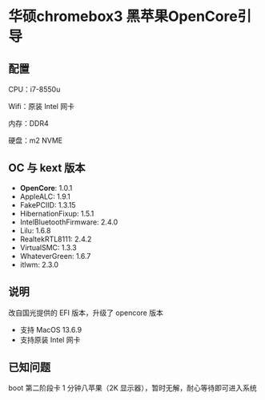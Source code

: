 # 华硕chromebox3 黑苹果OpenCore引导

## 配置
CPU：i7-8550u

Wifi：原装 Intel 网卡

内存：DDR4

硬盘：m2 NVME

## OC 与 kext 版本
* **OpenCore**: 1.0.1
* AppleALC: 1.9.1
* FakePCIID: 1.3.15
* HibernationFixup: 1.5.1
* IntelBluetoothFirmware: 2.4.0
* Lilu: 1.6.8
* RealtekRTL8111: 2.4.2
* VirtualSMC: 1.3.3
* WhateverGreen: 1.6.7
* itlwm: 2.3.0

## 说明

改自国光提供的 EFI 版本，升级了 opencore 版本
* 支持 MacOS 13.6.9  
* 支持原装 Intel 网卡

## 已知问题

boot 第二阶段卡 1 分钟八苹果（2K 显示器），暂时无解，耐心等待即可进入系统

